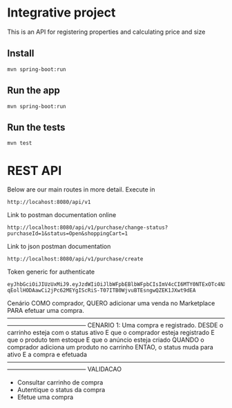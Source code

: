 # Integrative project

This is an API for registering properties and calculating price and size


## Install

    mvn spring-boot:run

## Run the app

    mvn spring-boot:run

## Run the tests

    mvn test


# REST API

Below are our main routes in more detail. Execute in

    http://locahost:8080/api/v1

Link to postman documentation online

    http://localhost:8080/api/v1/purchase/change-status?purchaseId=1&status=Open&shoppingCart=1

Link to json postman documentation

    http://localhost:8080/api/v1/purchase/create

Token generic for authenticate

    eyJhbGciOiJIUzUxMiJ9.eyJzdWIiOiJlbWFpbEBlbWFpbCIsImV4cCI6MTY0NTExOTc4NX0.9gva_PuWGQb14lqfKG_zBGnu-qEollHODAawCi2jPc62MEYgIScRiS-T07ITB0WjvuBTEsngwQZEK1JXwt9dEA

Cenário
COMO comprador, QUERO adicionar uma venda no Marketplace PARA efetuar uma compra.
—————————————————————————————————————————————————
CENARIO 1: Uma compra e registrado.
DESDE o carrinho esteja com o status ativo
E que o comprador esteja registrado
E que o produto tem estoque
E que o anúncio esteja criado
QUANDO o comprador adiciona um produto no carrinho
ENTAO, o status muda para ativo
E a compra e efetuada
—————————————————————————————————————————————————
VALIDACAO
*	Consultar carrinho de compra
*	Autentique o status da compra
*	Efetue uma compra

